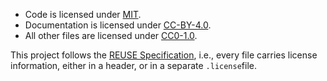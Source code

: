 <!--
SPDX-FileCopyrightText: 2022 Stephan Druskat <pyswh@sdruskat.net>

SPDX-License-Identifier: CC0-1.0
-->

- Code is licensed under [MIT](https://spdx.org/licenses/MIT.html).
- Documentation is licensed under [CC-BY-4.0](https://spdx.org/licenses/CC-BY-4.0.html).
- All other files are licensed under [CC0-1.0](https://spdx.org/licenses/CC0-1.0.html).

This project follows the [REUSE Specification](https://reuse.software/), i.e.,
every file carries license information, either in a header, or in a separate `.license`file. 
